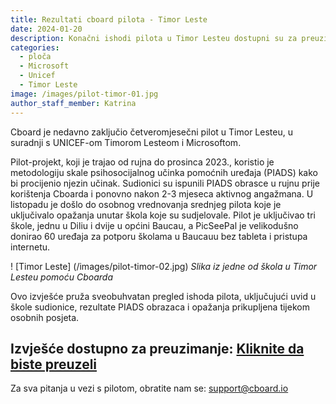 ```yaml
---
title: Rezultati cboard pilota - Timor Leste
date: 2024-01-20
description: Konačni ishodi pilota u Timor Lesteu dostupni su za preuzimanje
categories:
  - ploča
  - Microsoft
  - Unicef
  - Timor Leste
image: /images/pilot-timor-01.jpg
author_staff_member: Katrina
---
```


Cboard je nedavno zaključio četveromjesečni pilot u Timor Lesteu, u suradnji s UNICEF-om Timorom Lesteom i Microsoftom.

Pilot-projekt, koji je trajao od rujna do prosinca 2023., koristio je metodologiju skale psihosocijalnog učinka pomoćnih uređaja (PIADS) kako bi procijenio njezin učinak. Sudionici su ispunili PIADS obrasce u rujnu prije korištenja Cboarda i ponovno nakon 2-3 mjeseca aktivnog angažmana. U listopadu je došlo do osobnog vrednovanja srednjeg pilota koje je uključivalo opažanja unutar škola koje su sudjelovale. Pilot je uključivao tri škole, jednu u Diliu i dvije u općini Baucau, a PicSeePal je velikodušno donirao 60 uređaja za potporu školama u Baucauu bez tableta i pristupa internetu.

! [Timor Leste] (/images/pilot-timor-02.jpg)
_Slika iz jedne od škola u Timor Lesteu pomoću Cboarda_

Ovo izvješće pruža sveobuhvatan pregled ishoda pilota, uključujući uvid u škole sudionice, rezultate PIADS obrazaca i opažanja prikupljena tijekom osobnih posjeta.

## **Izvješće dostupno za preuzimanje: <a href="/files/CboardTimorLestePilot2023Report.pdf" download>Kliknite da biste preuzeli</a>**

Za sva pitanja u vezi s pilotom, obratite nam se: [support@cboard.io](support@cboard.io)
